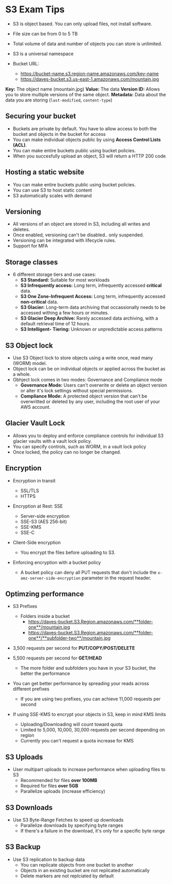 # S3 Exam Tips

- S3 is object based. You can only upload files, not install software.
- File size can be from 0 to 5 TB
- Total volume of data and number of objects you can store is unlimited.

- S3 is a universal namespace
- Bucket URL:
  - https://bucket-name.s3.region-name.amazonaws.com/key-name
  - https://daves-bucket.s3.us-east-1.amazonaws.com/mountain.jpg

**Key:** The object name (mountain.jpg)
**Value:** The data
**Version ID:** Allows you to store multiple versions of the same object.
**Metadata:** Data about the data you are storing (`last-modified`, `content-type`)

## Securing your bucket

- Buckets are private by default. You have to allow access to both the bucket and objects in the bucket for access
- You can make individual objects public by using **Access Control Lists (ACL)**.
- You can make entire buckets public using bucket policies.
- When you succesfully upload an object, S3 will return a HTTP 200 code

## Hosting a static website

- You can make entire buckets public using bucket policies.
- You can use S3 to host static content
- S3 automatically scales with demand

## Versioning

- All versions of an object are stored in S3, including all writes and deletes.
- Once enabled, versioning can't be disabled.. only suspended.
- Versioning can be integrated with lifecycle rules.
- Support for MFA

## Storage classes

- 6 different storage tiers and use cases:
  - **S3 Standard:** Suitable for most workloads
  - **S3 Infrequently access:** Long term, infrequently accessed **critical** data.
  - **S3 One Zone-Infrequent Access:** Long term, infrequently accessed **non-critical** data.
  - **S3 Glacier:** Long-term data archiving that occassionally needs to be accessed withing a few hours or minutes.
  - **S3 Glacier Deep Archive:** Rarely accessed data archiving, with a default retrieval time of 12 hours.
  - **S3 Intelligent- Tiering:** Unknown or unpredictable access patterns

## S3 Object lock

- Use S3 Object lock to store objects using a write once, read many (WORM) model.
- Object lock can be on individual objects or applied across the bucket as a whole.
- Obhject lock comes in two modes: Governance and Compliance mode
  - **Governance Mode:** Users can't overwrite or delete an object version or alter it's lock settings without special permissions.
  - **Compliance Mode:** A protected object version that can't be overwritted or deleted by any user, including the root user of your AWS account.

## Glacier Vault Lock

- Allows you to deploy and enforce compliance controls for individual S3 glacier vaults with a vault lock policy.
- You can specify controls, such as WORM, in a vault lock policy
- Once locked, the policy can no longer be changed.

## Encryption

- Encryption in transit

  - SSL/TLS
  - HTTPS

- Encryption at Rest: SSE

  - Server-side encryption
  - SSE-S3 (AES 256-bit)
  - SSE-KMS
  - SSE-C

- Client-Side encryption

  - You encrypt the files before uploading to S3.

- Enforcing encryption with a bucket policy
  - A bucket policy can deny all PUT requests that don't include the `x-amz-server-side-encryption` parameter in the request header.

## Optimzing performance

- S3 Prefixes

  - Folders inside a bucket
    - https://daves-bucket.S3.Region.amazonaws.com/**folder-one**/mountain.jpg
    - https://daves-bucket.S3.Region.amazonaws.com/**folder-one**/**subfolder-two**/mountain.jpg

- 3,500 requests per second for **PUT/COPY/POST/DELETE**
- 5,500 requests per second for **GET/HEAD**

  - The more folder and subfolders you have in your S3 bucket, the better the performance

- You can get better performance by spreading your reads across different prefixes

  - If you are using two prefixes, you can achieve 11,000 requests per second

- If using SSE-KMS to encrypt your objects in S3, keep in mind KMS limits
  - Uploading/Downloading will count toward quota
  - Limited to 5,000, 10,000, 30,000 requests per second depending on region
  - Currently you can't request a quota increase for KMS

## S3 Uploads

- User multipart uploads to increase performance when uploading files to S3
  - Recommended for files **over 100MB**
  - Required for files **over 5GB**
  - Parallelize uploads (increase efficiency)

## S3 Downloads

- Use S3 Byte-Range Fetches to speed up downloads
  - Parallelize downloads by specifying byte ranges
  - If there's a failure in the download, it's only for a specific byte range

## S3 Backup

- Use S3 replication to backup data
  - You can replicate objects from one bucket to another
  - Objects in an existing bucket are not repilcated automatically
  - Delete markers are not replciated by default

